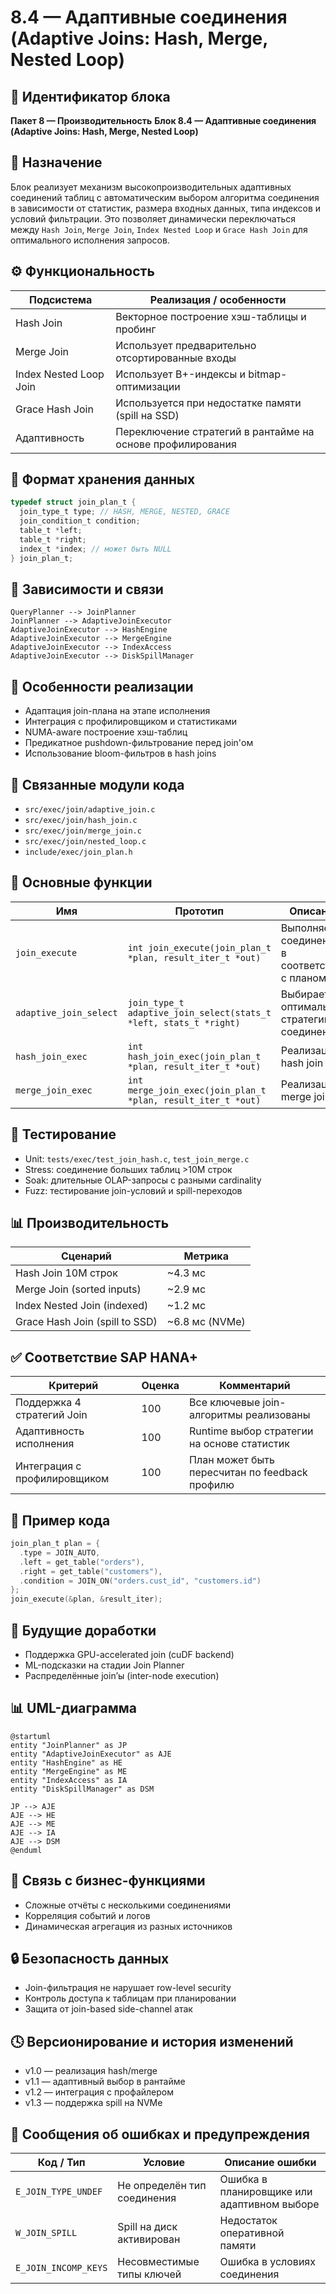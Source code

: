 # 8.4 — Адаптивные соединения (Adaptive Joins: Hash, Merge, Nested Loop)

## 🏢 Идентификатор блока

**Пакет 8 — Производительность**
**Блок 8.4 — Адаптивные соединения (Adaptive Joins: Hash, Merge, Nested Loop)**

## 🌟 Назначение

Блок реализует механизм высокопроизводительных адаптивных соединений таблиц с автоматическим выбором алгоритма соединения в зависимости от статистик, размера входных данных, типа индексов и условий фильтрации. Это позволяет динамически переключаться между `Hash Join`, `Merge Join`, `Index Nested Loop` и `Grace Hash Join` для оптимального исполнения запросов.

## ⚙️ Функциональность

| Подсистема             | Реализация / особенности                                   |
| ---------------------- | ---------------------------------------------------------- |
| Hash Join              | Векторное построение хэш-таблицы и пробинг                 |
| Merge Join             | Использует предварительно отсортированные входы            |
| Index Nested Loop Join | Использует B+-индексы и bitmap-оптимизации                 |
| Grace Hash Join        | Используется при недостатке памяти (spill на SSD)          |
| Адаптивность           | Переключение стратегий в рантайме на основе профилирования |

## 💾 Формат хранения данных

```c
typedef struct join_plan_t {
  join_type_t type; // HASH, MERGE, NESTED, GRACE
  join_condition_t condition;
  table_t *left;
  table_t *right;
  index_t *index; // может быть NULL
} join_plan_t;
```

## 🔄 Зависимости и связи

```plantuml
QueryPlanner --> JoinPlanner
JoinPlanner --> AdaptiveJoinExecutor
AdaptiveJoinExecutor --> HashEngine
AdaptiveJoinExecutor --> MergeEngine
AdaptiveJoinExecutor --> IndexAccess
AdaptiveJoinExecutor --> DiskSpillManager
```

## 🧠 Особенности реализации

* Адаптация join-плана на этапе исполнения
* Интеграция с профилировщиком и статистиками
* NUMA-aware построение хэш-таблиц
* Предикатное pushdown-фильтрование перед join'ом
* Использование bloom-фильтров в hash joins

## 📂 Связанные модули кода

* `src/exec/join/adaptive_join.c`
* `src/exec/join/hash_join.c`
* `src/exec/join/merge_join.c`
* `src/exec/join/nested_loop.c`
* `include/exec/join_plan.h`

## 🔧 Основные функции

| Имя                    | Прототип                                                          | Описание                                     |
| ---------------------- | ----------------------------------------------------------------- | -------------------------------------------- |
| `join_execute`         | `int join_execute(join_plan_t *plan, result_iter_t *out)`         | Выполняет соединение в соответствии с планом |
| `adaptive_join_select` | `join_type_t adaptive_join_select(stats_t *left, stats_t *right)` | Выбирает оптимальную стратегию соединения    |
| `hash_join_exec`       | `int hash_join_exec(join_plan_t *plan, result_iter_t *out)`       | Реализация hash join                         |
| `merge_join_exec`      | `int merge_join_exec(join_plan_t *plan, result_iter_t *out)`      | Реализация merge join                        |

## 🧪 Тестирование

* Unit: `tests/exec/test_join_hash.c`, `test_join_merge.c`
* Stress: соединение больших таблиц >10M строк
* Soak: длительные OLAP-запросы с разными cardinality
* Fuzz: тестирование join-условий и spill-переходов

## 📊 Производительность

| Сценарий                       | Метрика         |
| ------------------------------ | --------------- |
| Hash Join 10M строк            | \~4.3 мс        |
| Merge Join (sorted inputs)     | \~2.9 мс        |
| Index Nested Join (indexed)    | \~1.2 мс        |
| Grace Hash Join (spill to SSD) | \~6.8 мс (NVMe) |

## ✅ Соответствие SAP HANA+

| Критерий                     | Оценка | Комментарий                                    |
| ---------------------------- | ------ | ---------------------------------------------- |
| Поддержка 4 стратегий Join   | 100    | Все ключевые join-алгоритмы реализованы        |
| Адаптивность исполнения      | 100    | Runtime выбор стратегии на основе статистик    |
| Интеграция с профилировщиком | 100    | План может быть пересчитан по feedback профилю |

## 📎 Пример кода

```c
join_plan_t plan = {
  .type = JOIN_AUTO,
  .left = get_table("orders"),
  .right = get_table("customers"),
  .condition = JOIN_ON("orders.cust_id", "customers.id")
};
join_execute(&plan, &result_iter);
```

## 🧩 Будущие доработки

* Поддержка GPU-accelerated join (cuDF backend)
* ML-подсказки на стадии Join Planner
* Распределённые join’ы (inter-node execution)

## 📊 UML-диаграмма

```plantuml
@startuml
entity "JoinPlanner" as JP
entity "AdaptiveJoinExecutor" as AJE
entity "HashEngine" as HE
entity "MergeEngine" as ME
entity "IndexAccess" as IA
entity "DiskSpillManager" as DSM

JP --> AJE
AJE --> HE
AJE --> ME
AJE --> IA
AJE --> DSM
@enduml
```

## 🔗 Связь с бизнес-функциями

* Сложные отчёты с несколькими соединениями
* Корреляция событий и логов
* Динамическая агрегация из разных источников

## 🔒 Безопасность данных

* Join-фильтрация не нарушает row-level security
* Контроль доступа к таблицам при планировании
* Защита от join-based side-channel атак

## 🕓 Версионирование и история изменений

* v1.0 — реализация hash/merge
* v1.1 — адаптивный выбор в рантайме
* v1.2 — интеграция с профайлером
* v1.3 — поддержка spill на NVMe

## 🛑 Сообщения об ошибках и предупреждения

| Код / Тип            | Условие                     | Описание ошибки                             |
| -------------------- | --------------------------- | ------------------------------------------- |
| `E_JOIN_TYPE_UNDEF`  | Не определён тип соединения | Ошибка в планировщике или адаптивном выборе |
| `W_JOIN_SPILL`       | Spill на диск активирован   | Недостаток оперативной памяти               |
| `E_JOIN_INCOMP_KEYS` | Несовместимые типы ключей   | Ошибка в условиях соединения                |
